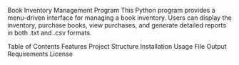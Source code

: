 Book Inventory Management Program
This Python program provides a menu-driven interface for managing a book inventory. Users can display the inventory, purchase books, view purchases, and generate detailed reports in both .txt and .csv formats.

Table of Contents
Features
Project Structure
Installation
Usage
File Output
Requirements
License
